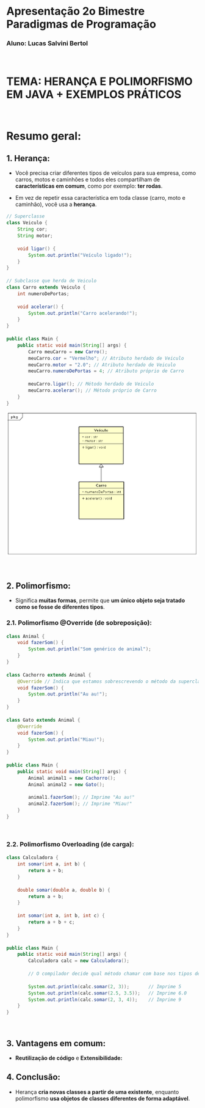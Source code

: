 # Apresentação 2o Bimestre Paradigmas de Programação 
### Aluno: Lucas Salvini Bertol  
<br>

# TEMA: HERANÇA E POLIMORFISMO EM JAVA + EXEMPLOS PRÁTICOS
<br>

# **Resumo geral:**

## 1. Herança:

- Você precisa criar diferentes tipos de veículos para sua empresa, como carros, motos e caminhões e todos eles compartilham de **características em comum**, como por exemplo: **ter rodas**.

- Em vez de repetir essa característica em toda classe  (carro, moto e caminhão), você usa a **herança**.

```java
// Superclasse 
class Veiculo {
    String cor;
    String motor;

    void ligar() {
        System.out.println("Veículo ligado!");
    }
}

// Subclasse que herda de Veiculo
class Carro extends Veiculo {
    int numeroDePortas;

    void acelerar() {
        System.out.println("Carro acelerando!");
    }
}

public class Main {
    public static void main(String[] args) {
        Carro meuCarro = new Carro();
        meuCarro.cor = "Vermelho"; // Atributo herdado de Veiculo
        meuCarro.motor = "2.0"; // Atributo herdado de Veiculo
        meuCarro.numeroDePortas = 4; // Atributo próprio de Carro

        meuCarro.ligar(); // Método herdado de Veiculo
        meuCarro.acelerar(); // Método próprio de Carro
    }
}
``` 
![alt text](image.png)

<br>

## 2. Polimorfismo:

- Significa **muitas formas**, permite que **um único objeto seja tratado como se fosse de diferentes tipos**.

### 2.1. Polimorfismo @Override (de sobreposição):

```java
class Animal {
    void fazerSom() {
        System.out.println("Som genérico de animal");
    }
}

class Cachorro extends Animal {
    @Override // Indica que estamos sobrescrevendo o método da superclasse
    void fazerSom() {
        System.out.println("Au au!");
    }
}

class Gato extends Animal {
    @Override
    void fazerSom() {
        System.out.println("Miau!");
    }
}

public class Main {
    public static void main(String[] args) {
        Animal animal1 = new Cachorro();
        Animal animal2 = new Gato();

        animal1.fazerSom(); // Imprime "Au au!"
        animal2.fazerSom(); // Imprime "Miau!"
    }
}
```
<br>

### 2.2. Polimorfismo Overloading (de carga):

```java
class Calculadora {
    int somar(int a, int b) {
        return a + b;
    }

    double somar(double a, double b) {
        return a + b;
    }

    int somar(int a, int b, int c) {
        return a + b + c;
    }
}

public class Main {
    public static void main(String[] args) {
        Calculadora calc = new Calculadora();

        // O compilador decide qual método chamar com base nos tipos de argumentos que você passa.

        System.out.println(calc.somar(2, 3));       // Imprime 5
        System.out.println(calc.somar(2.5, 3.5));   // Imprime 6.0
        System.out.println(calc.somar(2, 3, 4));    // Imprime 9
    }
}
```
<br>

## 3. Vantagens em comum:

- **Reutilização de código** e **Extensibilidade:** 

## 4. Conclusão:

- Herança **cria novas classes a partir de uma existente**, enquanto polimorfismo **usa objetos de classes diferentes de forma adaptável**.
